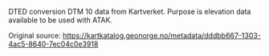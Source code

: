 DTED conversion DTM 10 data from Kartverket.
Purpose is elevation data available to be used with ATAK. 

Original source:
https://kartkatalog.geonorge.no/metadata/dddbb667-1303-4ac5-8640-7ec04c0e3918
